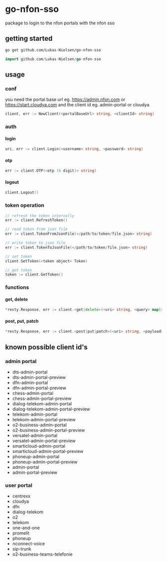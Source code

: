 # go-nfon-sso

package to login to the nfon portals with the nfon sso

## getting started

```sh
go get github.com/Lukas-Nielsen/go-nfon-sso
```

```go
import github.com/Lukas-Nielsen/go-nfon-sso
```

## usage

### conf

you need the portal base url eg. https://admin.nfon.com or https://start.cloudya.com and the client id eg. admin-portal or cloudya

```go
client, err := NewClient(<portalBaseUrl> string, <clientId> string)
```

### auth

#### login

```go
uri, err := client.Login(<username> string, <password> string)
```

#### otp

```go
err := client.OTP(<otp (6 digit)> string)
```

#### logout

```go
client.Logout()
```

### token operation

```go
// refresh the token internally
err := client.RefreshToken()

// read token from json file
err := client.TokenFromJsonFile(</path/to/token/file.json> string)

// write token to json file
err := client.TokenToJsonFile(</path/to/token/file.json> string)

// set token
client.SetToken(<token object> Token)

// get token
token := client.GetToken()
```

### functions

#### get, delete

```go
*resty.Response, err := client.<get|delete>(<uri> string, <query> map[string]string, <header> map[string]string)
```

#### post, put, patch

```go
*resty.Response, err := client.<post|put|patch>(<uri> string, <payload> any, <query> map[string]string, <header> map[string]string)
```

## known possible client id's

### admin portal

- dts-admin-portal
- dts-admin-portal-preview
- dfn-admin-portal
- dfn-admin-portal-preview
- chess-admin-portal
- chess-admin-portal-preview
- dialog-telekom-admin-portal
- dialog-telekom-admin-portal-preview
- telekom-admin-portal
- telekom-admin-portal-preview
- o2-business-admin-portal
- o2-business-admin-portal-preview
- versatel-admin-portal
- versatel-admin-portal-preview
- smarticloud-admin-portal
- smarticloud-admin-portal-preview
- phoneup-admin-portal
- phoneup-admin-portal-preview
- admin-portal
- admin-portal-preview

### user portal

- centrexx
- cloudya
- dfn
- dialog-telekom
- o2
- telekom
- one-and-one
- promelit
- phoneup
- nconnect-voice
- sip-trunk
- o2-business-teams-telefonie
